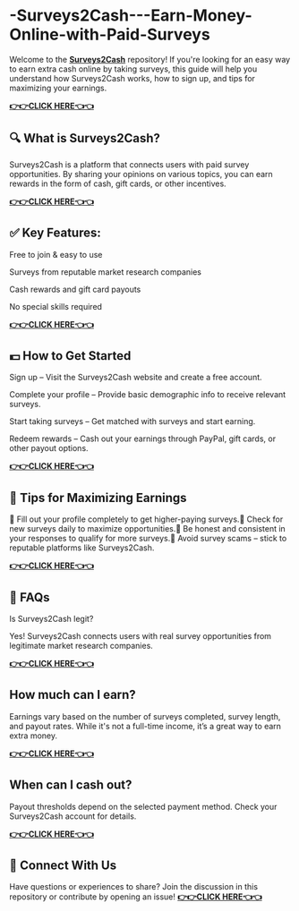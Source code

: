 # -Surveys2Cash---Earn-Money-Online-with-Paid-Surveys
Welcome to the **[Surveys2Cash](https://offer.tcpfast.com/surveys2cash/)** repository! If you're looking for an easy way to earn extra cash online by taking surveys, this guide will help you understand how Surveys2Cash works, how to sign up, and tips for maximizing your earnings.

**[👉👉CLICK HERE👈👈](https://offer.tcpfast.com/surveys2cash/)**

## 🔍 What is Surveys2Cash?

Surveys2Cash is a platform that connects users with paid survey opportunities. By sharing your opinions on various topics, you can earn rewards in the form of cash, gift cards, or other incentives.

**[👉👉CLICK HERE👈👈](https://offer.tcpfast.com/surveys2cash/)**

## ✅ Key Features:

Free to join & easy to use

Surveys from reputable market research companies

Cash rewards and gift card payouts

No special skills required

**[👉👉CLICK HERE👈👈](https://offer.tcpfast.com/surveys2cash/)**

## 💵 How to Get Started

Sign up – Visit the Surveys2Cash website and create a free account.

Complete your profile – Provide basic demographic info to receive relevant surveys.

Start taking surveys – Get matched with surveys and start earning.

Redeem rewards – Cash out your earnings through PayPal, gift cards, or other payout options.

**[👉👉CLICK HERE👈👈](https://offer.tcpfast.com/surveys2cash/)**

## 🚀 Tips for Maximizing Earnings

🔹 Fill out your profile completely to get higher-paying surveys.🔹 Check for new surveys daily to maximize opportunities.🔹 Be honest and consistent in your responses to qualify for more surveys.🔹 Avoid survey scams – stick to reputable platforms like Surveys2Cash.

**[👉👉CLICK HERE👈👈](https://offer.tcpfast.com/surveys2cash/)**

## 🤔 FAQs

Is Surveys2Cash legit?

Yes! Surveys2Cash connects users with real survey opportunities from legitimate market research companies.

**[👉👉CLICK HERE👈👈](https://offer.tcpfast.com/surveys2cash/)**

## How much can I earn?

Earnings vary based on the number of surveys completed, survey length, and payout rates. While it's not a full-time income, it’s a great way to earn extra money.

**[👉👉CLICK HERE👈👈](https://offer.tcpfast.com/surveys2cash/)**

## When can I cash out?

Payout thresholds depend on the selected payment method. Check your Surveys2Cash account for details.

**[👉👉CLICK HERE👈👈](https://offer.tcpfast.com/surveys2cash/)**

## 💬 Connect With Us

Have questions or experiences to share? Join the discussion in this repository or contribute by opening an issue! **[👉👉CLICK HERE👈👈](https://offer.tcpfast.com/surveys2cash/)**
